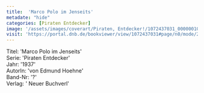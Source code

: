 ```yaml
---
title:  'Marco Polo im Jenseits'
metadate: "hide"
categories: [Piraten Entdecker]
image: '/assets/images/coverart/Piraten, Entdecker!/1072437031_00000010.jpg'
visit: 'https://portal.dnb.de/bookviewer/view/1072437031#page/n0/mode/2up'
---
```

Titel: 'Marco Polo im Jenseits' <br>
Serie: 'Piraten Entdecker' <br>
Jahr: '1937' <br>
AutorIn: 'von Edmund Hoehne' <br>
Band-Nr: '?' <br>
Verlag: ' Neuer Buchverl'